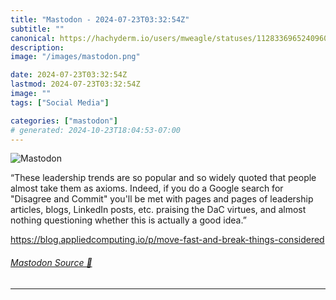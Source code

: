 ```yaml
---
title: "Mastodon - 2024-07-23T03:32:54Z"
subtitle: ""
canonical: https://hachyderm.io/users/mweagle/statuses/112833696524096008
description:
image: "/images/mastodon.png"

date: 2024-07-23T03:32:54Z
lastmod: 2024-07-23T03:32:54Z
image: ""
tags: ["Social Media"]

categories: ["mastodon"]
# generated: 2024-10-23T18:04:53-07:00
---
```

![Mastodon](/images/mastodon.png)

<p>“These leadership trends are so popular and so widely quoted that people almost take them as axioms. Indeed, if you do a Google search for &quot;Disagree and Commit&quot; you&#39;ll be met with pages and pages of leadership articles, blogs, LinkedIn posts, etc. praising the DaC virtues, and almost nothing questioning whether this is actually a good idea.”</p><p><a href="https://blog.appliedcomputing.io/p/move-fast-and-break-things-considered" target="_blank" rel="nofollow noopener noreferrer" translate="no"><span class="invisible">https://</span><span class="ellipsis">blog.appliedcomputing.io/p/mov</span><span class="invisible">e-fast-and-break-things-considered</span></a></p>


###### [Mastodon Source 🐘](https://hachyderm.io/@mweagle/112833696524096008)

___
